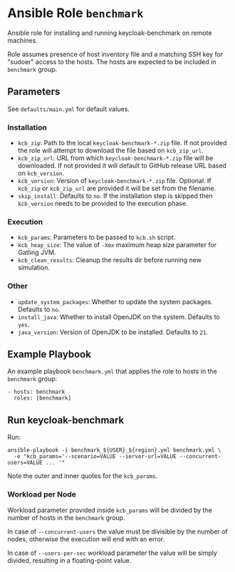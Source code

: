 # Ansible Role `benchmark`

Ansible role for installing and running keycloak-benchmark on remote machines.

Role assumes presence of host inventory file and a matching SSH key for "sudoer" access to the hosts.
The hosts are expected to be included in `benchmark` group.

## Parameters

See `defaults/main.yml` for default values.

### Installation
- `kcb_zip`: Path to the local `keycloak-benchmark-*.zip` file.
If not provided the role will attempt to download the file based on `kcb_zip_url`.
- `kcb_zip_url`: URL from which `keycloak-benchmark-*.zip` file will be downloaded.
If not provided it will default to GitHub release URL based on `kcb_version`.
- `kcb_version`: Version of `keycloak-benchmark-*.zip` file. Optional.
If `kcb_zip` or `kcb_zip_url` are provided it will be set from the filename.
- `skip_install`: Defaults to `no`. If the installation step is skipped
then `kcb_version` needs to be provided to the execution phase.

### Execution
- `kcb_params`: Parameters to be passed to `kcb.sh` script.
- `kcb_heap_size`: The value of `-Xmx` maximum heap size parameter for Gatling JVM.
- `kcb_clean_results`: Cleanup the results dir before running new simulation.

### Other
- `update_system_packages`: Whether to update the system packages. Defaults to `no`.
- `install_java`: Whether to install OpenJDK on the system. Defaults to `yes`.
- `java_version`: Version of OpenJDK to be installed. Defaults to `21`.


## Example Playbook

An example playbook `benchmark.yml` that applies the role to hosts in the `benchmark` group:
```
- hosts: benchmark
  roles: [benchmark]
```

## Run keycloak-benchmark

Run:
```
ansible-playbook -i benchmark_${USER}_${region}.yml benchmark.yml \
  -e "kcb_params='--scenario=VALUE --server-url=VALUE --concurrent-users=VALUE ... '"
```

Note the outer and inner quotes for the `kcb_params`.

### Workload per Node

Workload parameter provided inside `kcb_params` will be divided by the number
of hosts in the `benchmark` group.

In case of `--concurrent-users` the value must be divisible by the number of nodes,
otherwise the execution will end with an error.

In case of `--users-per-sec` workload parameter the value will be simply divided,
resulting in a floating-point value.

